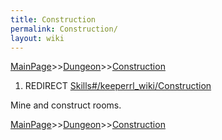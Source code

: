 ```yaml
---
title: Construction
permalink: Construction/
layout: wiki
---
```


[MainPage](/keeperrl_wiki/ "wikilink")>>[Dungeon](/keeperrl_wiki/Dungeon "wikilink")>>[Construction](/keeperrl_wiki/Construction "wikilink")

1.  REDIRECT [Skills\#/keeperrl_wiki/Construction](/keeperrl_wiki/Construction "wikilink")

Mine and construct rooms.

[MainPage](/keeperrl_wiki/ "wikilink")>>[Dungeon](/keeperrl_wiki/Dungeon "wikilink")>>[Construction](/keeperrl_wiki/Construction "wikilink")

